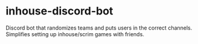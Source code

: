 # inhouse-discord-bot
Discord bot that randomizes teams and puts users in the correct channels. Simplifies setting up inhouse/scrim games with friends.
